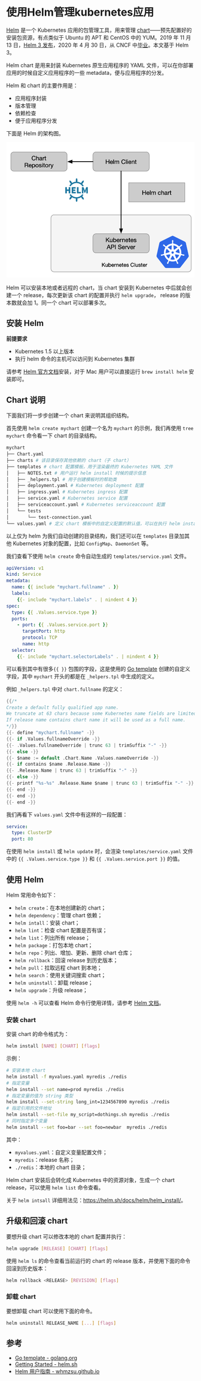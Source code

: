 # 使用Helm管理kubernetes应用

[Helm](http://helm.sh) 是一个 Kubernetes 应用的包管理工具，用来管理 [chart](https://github.com/helm/charts)——预先配置好的安装包资源，有点类似于 Ubuntu 的 APT  和 CentOS 中的 YUM。2019 年 11 月 13 日，[Helm 3 发布](https://helm.sh/blog/helm-3-released/)，2020 年 4 月 30 日，从 CNCF 中[毕业](https://helm.sh/blog/celebrating-helms-cncf-graduation/)。本文基于 Helm 3。

Helm chart 是用来封装 Kubernetes 原生应用程序的 YAML 文件，可以在你部署应用的时候自定义应用程序的一些 metadata，便与应用程序的分发。

Helm 和 chart 的主要作用是：

- 应用程序封装
- 版本管理
- 依赖检查
- 便于应用程序分发

下面是 Helm 的架构图。

![Helm 架构图（来自 IBM Developer Blog）](../images/helm-chart.png)

Helm 可以安装本地或者远程的 chart，当 chart 安装到 Kubernetes 中后就会创建一个 release，每次更新该 chart 的配置并执行 `helm upgrade`， release 的版本数就会加 1。同一个 chart 可以部署多次。

## 安装 Helm

**前提要求**

- Kubernetes 1.5 以上版本
- 执行 helm 命令的主机可以访问到 Kubernetes 集群

请参考 [Helm 官方文档](https://helm.sh/docs/intro/install/)安装，对于 Mac 用户可以直接运行 `brew install helm` 安装即可。

## Chart 说明

下面我们将一步步创建一个 chart 来说明其组织结构。

首先使用 `helm create mychart` 创建一个名为 `mychart` 的示例，我们再使用 `tree mychart` 命令看一下 chart 的目录结构。

```bash
mychart
├── Chart.yaml
├── charts # 该目录保存其他依赖的 chart（子 chart）
├── templates # chart 配置模板，用于渲染最终的 Kubernetes YAML 文件
│   ├── NOTES.txt # 用户运行 helm install 时候的提示信息
│   ├── _helpers.tpl # 用于创建模板时的帮助类
│   ├── deployment.yaml # Kubernetes deployment 配置
│   ├── ingress.yaml # Kubernetes ingress 配置
│   ├── service.yaml # Kubernetes service 配置
│   ├── serviceaccount.yaml # Kubernetes serviceaccount 配置
│   └── tests
│       └── test-connection.yaml
└── values.yaml # 定义 chart 模板中的自定义配置的默认值，可以在执行 helm install 或 helm update 的时候覆盖
```

以上仅为 helm 为我们自动创建的目录结构，我们还可以在 `templates` 目录加其他 Kubernetes 对象的配置，比如 `ConfigMap`、`DaemonSet` 等。

我们查看下使用 `helm create` 命令自动生成的 `templates/service.yaml` 文件。

```yaml
apiVersion: v1
kind: Service
metadata:
  name: {{ include "mychart.fullname" . }}
  labels:
    {{- include "mychart.labels" . | nindent 4 }}
spec:
  type: {{ .Values.service.type }}
  ports:
    - port: {{ .Values.service.port }}
      targetPort: http
      protocol: TCP
      name: http
  selector:
    {{- include "mychart.selectorLabels" . | nindent 4 }}
```

可以看到其中有很多`{{ }}` 包围的字段，这是使用的 [Go template](https://golang.org/pkg/text/template/) 创建的自定义字段，其中 `mychart` 开头的都是在 `_helpers.tpl` 中生成的定义。

例如 `_helpers.tpl` 中对  `chart.fullname` 的定义：

```go
{{/*
Create a default fully qualified app name.
We truncate at 63 chars because some Kubernetes name fields are limited to this (by the DNS naming spec).
If release name contains chart name it will be used as a full name.
*/}}
{{- define "mychart.fullname" -}}
{{- if .Values.fullnameOverride -}}
{{- .Values.fullnameOverride | trunc 63 | trimSuffix "-" -}}
{{- else -}}
{{- $name := default .Chart.Name .Values.nameOverride -}}
{{- if contains $name .Release.Name -}}
{{- .Release.Name | trunc 63 | trimSuffix "-" -}}
{{- else -}}
{{- printf "%s-%s" .Release.Name $name | trunc 63 | trimSuffix "-" -}}
{{- end -}}
{{- end -}}
{{- end -}}
```

我们再看下 `values.yaml` 文件中有这样的一段配置：

```yaml
service:
  type: ClusterIP
  port: 80
```

在使用 `helm install` 或 `helm update` 时，会渲染 `templates/service.yaml` 文件中的 `{{ .Values.service.type }}` 和 `{{ .Values.service.port }}` 的值。

## 使用 Helm

Helm 常用命令如下：

- `helm create`：在本地创建新的 chart；
- `helm dependency`：管理 chart 依赖；
- `helm intall`：安装 chart；
- `helm lint`：检查 chart 配置是否有误；
- `helm list`：列出所有 release；
- `helm package`：打包本地 chart；
- `helm repo`：列出、增加、更新、删除 chart 仓库；
- `helm rollback`：回滚 release 到历史版本；
- `helm pull`：拉取远程 chart 到本地；
- `helm search`：使用关键词搜索 chart；
- `helm uninstall`：卸载 release；
- `helm upgrade`：升级 release；

使用 `helm -h` 可以查看 Helm 命令行使用详情，请参考 [Helm 文档](https://helm.sh/docs/helm/helm/)。

### 安装 chart

安装 chart 的命令格式为：

```bash
helm install [NAME] [CHART] [flags]
```

示例：

```bash
# 安装本地 chart
helm install -f myvalues.yaml myredis ./redis
# 指定变量
helm install --set name=prod myredis ./redis
# 指定变量的值为 string 类型
helm install --set-string long_int=1234567890 myredis ./redis
# 指定引用的文件地址
helm install --set-file my_script=dothings.sh myredis ./redis
# 同时指定多个变量
helm install --set foo=bar --set foo=newbar  myredis ./redis
```

其中：

- `myvalues.yaml`：自定义变量配置文件；
- `myredis`：release 名称；
- `./redis`：本地的 chart 目录；

Helm chart 安装后会转化成 Kubernetes 中的资源对象，生成一个 chart release，可以使用 `helm list` 命令查看。

关于 `helm intsall` 详细用法见：<https://helm.sh/docs/helm/helm_install/>。

## 升级和回滚 chart

要想升级 chart 可以修改本地的 chart 配置并执行：

```bash
helm upgrade [RELEASE] [CHART] [flags]
```

使用 `helm ls` 的命令查看当前运行的 chart 的 release 版本，并使用下面的命令回滚到历史版本：

```bash
helm rollback <RELEASE> [REVISION] [flags]
```

### 卸载 chart

要想卸载 chart 可以使用下面的命令。

```bash
helm uninstall RELEASE_NAME [...] [flags]
```

## 参考

- [Go template - golang.org](https://golang.org/pkg/text/template/)
- [Getting Started - helm.sh](https://helm.sh/docs/chart_template_guide/getting_started/)
- [Helm 用户指南 - whmzsu.github.io](https://whmzsu.github.io/helm-doc-zh-cn/)
